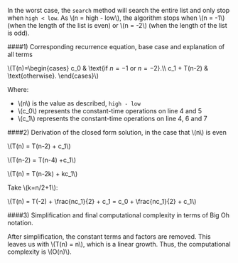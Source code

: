In the worst case, the `search` method will search the entire list and only stop when `high < low`.
As \\(n = high - low\\), the algorithm stops when \\(n = -1\\) (when the length of the list is even) or \\(n = -2\\) (when the length of the list is odd).

####1) Corresponding recurrence equation, base case and explanation of all terms

\\(T(n)=\begin{cases}
    c_0 & \text{if $n=-1$ or $n=-2$}.\\\\
    c_1 + T(n-2) & \text{otherwise}.
  \end{cases}\\)

Where:

- \\(n\\) is the value as described, `high - low`
- \\(c_0\\) represents the constant-time operations on line 4 and 5
- \\(c_1\\) represents the constant-time operations on line 4, 6 and 7

####2) Derivation of the closed form solution, in the case that \\(n\\) is even

\\(T(n) = T(n-2) + c_1\\)

\\(T(n-2) = T(n-4) +c_1\\)

\\(T(n) = T(n-2k) + kc_1\\)

Take \\(k=n/2+1\\):

\\(T(n) = T(-2) + \frac{nc_1}{2} + c_1 = c_0 + \frac{nc_1}{2} + c_1\\)

####3) Simplification and final computational complexity in terms of Big Oh notation.

After simplification, the constant terms and factors are removed. This leaves us with \\(T(n) = n\\), which is a linear growth. Thus, the computational complexity is \\(O(n)\\).
